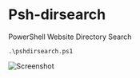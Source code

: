 # Psh-dirsearch
PowerShell Website Directory Search

```
.\pshdirsearch.ps1
```

![Screenshot]("https://github.com/user-attachments/assets/9b75f30f-df36-4e55-971e-327b77e582d3")

